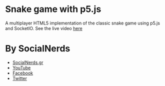 # Snake game with p5.js

A multiplayer HTML5 implementation of the classic snake game using p5.js and SocketIO.
See the live video [here](https://www.youtube.com/watch?v=Qvfb7tuR7ag)

# By SocialNerds
* [SocialNerds.gr](https://www.socialnerds.gr/)
* [YouTube](https://www.youtube.com/SocialNerdsGR)
* [Facebook](https://www.facebook.com/SocialNerdsGR)
* [Twitter](https://twitter.com/socialnerdsgr)
